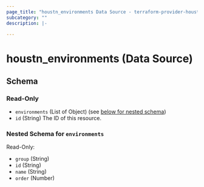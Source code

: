 ```yaml
---
page_title: "houstn_environments Data Source - terraform-provider-houstn"
subcategory: ""
description: |-
  
---
```


# houstn_environments (Data Source)

<!-- schema generated by tfplugindocs -->

## Schema

### Read-Only

- `environments` (List of Object) (see [below for nested schema](#nestedatt--environments))
- `id` (String) The ID of this resource.

<a id="nestedatt--environments"></a>

### Nested Schema for `environments`

Read-Only:

- `group` (String)
- `id` (String)
- `name` (String)
- `order` (Number)


